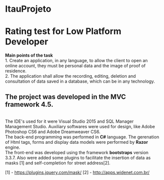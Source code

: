 # ItauProjeto
<h1>Rating test for Low Platform Developer</h1>

<b>Main points of the task</b>
</br>1. Create an application, in any language, to allow the client to open an online account, they must be
personal data and the image of proof of residence.
</br>2. The application shall allow the recording, editing, deletion and consultation of data saved in a database, which
can be in any technology.
</br>

<h2>The project was developed in the <b>MVC framework 4.5.</b></h2>
</br>
The IDE's used for it were Visual Studio 2015 and SQL Manager Management Studio.
Auxiliary softwares were used for design, like Adobe Photoshop CS6 and Adobe Dreamweaver CS6. 
</br>
The back-end programming was performed in <b>C#</b> language. The gerenation of Html tags, forms and display data models were performed by <b>Razor</b> engine.
</br>
The front-end was developed using the framework <b>bootstraps</b> version 3.3.7.
Also were added some plugins to facilitate the insertion of data as masks [1] and self-completion for street address[2].

[1] - https://plugins.jquery.com/mask/
[2] - http://apps.widenet.com.br/

